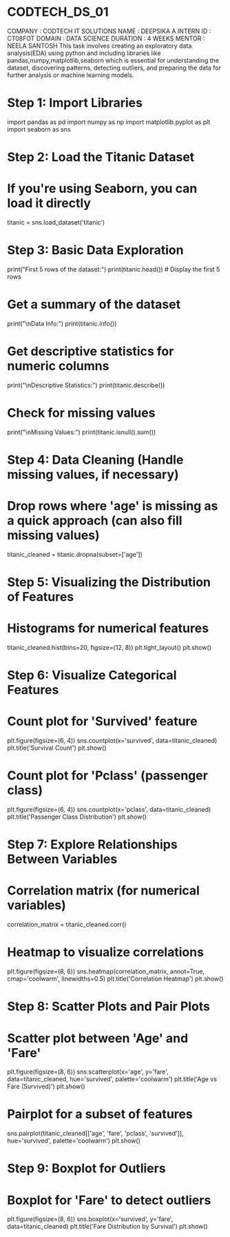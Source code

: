 # CODTECH_DS_01

COMPANY   : CODTECH IT SOLUTIONS
NAME      : DEEPSIKA A
INTERN ID : CT08FOT
DOMAIN    : DATA SCIENCE
DURATION  : 4 WEEKS
MENTOR    : NEELA SANTOSH
This task involves creating an exploratory data analysis(EDA) using python and including libraries like pandas,numpy,matplotlib,seaborn which is essential for understanding the dataset, discovering patterns, detecting outliers, and preparing the data for further analysis or machine learning models.

# Step 1: Import Libraries
import pandas as pd
import numpy as np
import matplotlib.pyplot as plt
import seaborn as sns

# Step 2: Load the Titanic Dataset
# If you're using Seaborn, you can load it directly
titanic = sns.load_dataset('titanic')

# Step 3: Basic Data Exploration
print("First 5 rows of the dataset:")
print(titanic.head())  # Display the first 5 rows

# Get a summary of the dataset
print("\nData Info:")
print(titanic.info())

# Get descriptive statistics for numeric columns
print("\nDescriptive Statistics:")
print(titanic.describe())

# Check for missing values
print("\nMissing Values:")
print(titanic.isnull().sum())

# Step 4: Data Cleaning (Handle missing values, if necessary)
# Drop rows where 'age' is missing as a quick approach (can also fill missing values)
titanic_cleaned = titanic.dropna(subset=['age'])

# Step 5: Visualizing the Distribution of Features

# Histograms for numerical features
titanic_cleaned.hist(bins=20, figsize=(12, 8))
plt.tight_layout()
plt.show()

# Step 6: Visualize Categorical Features

# Count plot for 'Survived' feature
plt.figure(figsize=(6, 4))
sns.countplot(x='survived', data=titanic_cleaned)
plt.title('Survival Count')
plt.show()

# Count plot for 'Pclass' (passenger class)
plt.figure(figsize=(6, 4))
sns.countplot(x='pclass', data=titanic_cleaned)
plt.title('Passenger Class Distribution')
plt.show()

# Step 7: Explore Relationships Between Variables

# Correlation matrix (for numerical variables)
correlation_matrix = titanic_cleaned.corr()

# Heatmap to visualize correlations
plt.figure(figsize=(8, 6))
sns.heatmap(correlation_matrix, annot=True, cmap='coolwarm', linewidths=0.5)
plt.title('Correlation Heatmap')
plt.show()

# Step 8: Scatter Plots and Pair Plots

# Scatter plot between 'Age' and 'Fare'
plt.figure(figsize=(8, 6))
sns.scatterplot(x='age', y='fare', data=titanic_cleaned, hue='survived', palette='coolwarm')
plt.title('Age vs Fare (Survived)')
plt.show()

# Pairplot for a subset of features
sns.pairplot(titanic_cleaned[['age', 'fare', 'pclass', 'survived']], hue='survived', palette='coolwarm')
plt.show()

# Step 9: Boxplot for Outliers

# Boxplot for 'Fare' to detect outliers
plt.figure(figsize=(8, 6))
sns.boxplot(x='survived', y='fare', data=titanic_cleaned)
plt.title('Fare Distribution by Survival')
plt.show()


